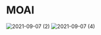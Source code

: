 # MOAI
![2021-09-07 (2)](https://user-images.githubusercontent.com/59923223/132265879-e13fabdf-c754-470b-8dae-990eacff4960.png)
![2021-09-07 (4)](https://user-images.githubusercontent.com/59923223/132265945-db07b7bc-c1cb-4b50-8fed-2f014bb80c84.png)

